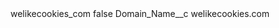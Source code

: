 <?xml version="1.0" encoding="UTF-8"?>
<CustomMetadata xmlns="http://soap.sforce.com/2006/04/metadata" xmlns:xsi="http://www.w3.org/2001/XMLSchema-instance" xmlns:xsd="http://www.w3.org/2001/XMLSchema">
    <label>welikecookies_com</label>
    <protected>false</protected>
    <values>
        <field>Domain_Name__c</field>
        <value xsi:type="xsd:string">welikecookies.com</value>
    </values>
</CustomMetadata>
